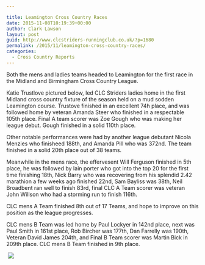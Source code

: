 ```yaml
---

title: Leamington Cross Country Races
date: 2015-11-08T10:19:39+00:00
author: Clark Lawson
layout: post
guid: http://www.clcstriders-runningclub.co.uk/?p=1680
permalink: /2015/11/leamington-cross-country-races/
categories:
  - Cross Country Reports
---
```

Both the mens and ladies teams headed to Leamington for the first race in the Midland and Birmingham Cross Country League.<!--more-->

Katie Trustlove pictured below, led CLC Striders ladies home in the first Midland cross country fixture of the season held on a mud sodden Leamington course. Trustove finished in an excellent 74h place, and was followed home by veteran Amanda Steer who finished in a respectable 105th place. Final A team scorer was Zoe Gough who was making her league debut. Gough finished in a solid 110th place.

Other notable performances were had by another league debutant Nicola Menzies who finisheed 188th, and Amanda Pill who was 372nd. The team finished in a solid 20th place out of 38 teams.

Meanwhile in the mens race, the effervesent Will Ferguson finished in 5th place, he was followed by Iain porter who got into the top 20 for the first time finishing 18th, Nick Barry who was recovering from his splendid 2.42 marathion a few weeks ago finished 22nd, Sam Bayliss was 38th, Neil Broadbent ran well to finish 83rd, final CLC A Team scorer was veteran John Willson who had a storming run to finish 116th.

CLC mens A Team finished 8th out of 17 Teams, and hope to improve on this position as the league progresses.

CLC mens B Team was led home by Paul Lockyer in 142nd place, next was Paul Smith in 161st place, Rob Bircher was 177th, Dan Farrelly was 190th, Veteran David James 204th, and Final B Team scorer was Martin Bick in 209th place. CLC mens B Team finished in 9th place.

&nbsp;[![](http://www.clcstriders-runningclub.co.uk/wplive/wp-content/uploads/2015/11/IMG_4318.jpg)](http://www.clcstriders-runningclub.co.uk/wplive/wp-content/uploads/2015/11/IMG_4318.jpg)&nbsp;